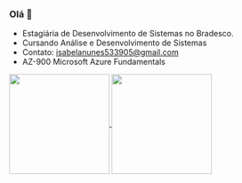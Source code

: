 ### Olá 👋

- Estagiária de Desenvolvimento de Sistemas no Bradesco.
- Cursando Análise e Desenvolvimento de Sistemas
- Contato: isabelanunes533905@gmail.com
- AZ-900 Microsoft Azure Fundamentals


<a href="https://github.com/IsabelaNz/github-readme-stats">
  <img height=180 align="center" src="https://github-readme-stats.vercel.app/api?username=IsabelaNz&theme=gotham_icons=true&include_all_commits=true" />
</a>

<a href="https://github.com/IsabelaNz/github-readme-stats">
  <img height=180 align="center" src="https://github-readme-stats.vercel.app/api/top-langs/?username=IsabelaNz&layout=compact&theme=dark" />
</a>
